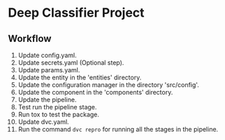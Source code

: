 # Deep Classifier Project

## Workflow

1. Update config.yaml.
2. Update secrets.yaml (Optional step).
3. Update params.yaml.
4. Update the entity in the 'entities' directory.
5. Update the configuration manager in the directory 'src/config'.
6. Update the component in the 'components' directory.
7. Update the pipeline.
8. Test run the pipeline stage.
9. Run tox to test the package.
10. Update dvc.yaml.
11. Run the command `dvc repro` for running all the stages in the pipeline.